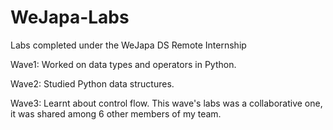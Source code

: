 # WeJapa-Labs
Labs completed under the WeJapa DS Remote Internship

Wave1: Worked on data types and operators in Python.

Wave2: Studied Python data structures.

Wave3: Learnt about control flow. This wave's labs was a collaborative one, it was shared among 6 other members of my team.
